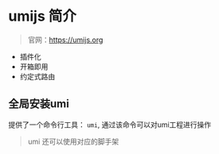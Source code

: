 # umijs 简介

> 官网：https://umijs.org

- 插件化
- 开箱即用
- 约定式路由

## 全局安装umi

提供了一个命令行工具： `umi`,  通过该命令可以对umi工程进行操作

> umi 还可以使用对应的脚手架